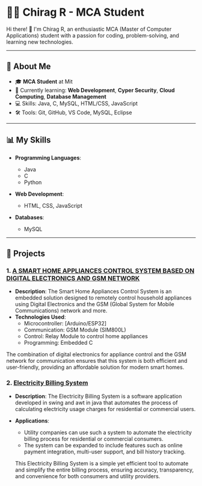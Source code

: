 # 👨‍💻 Chirag R - MCA Student

Hi there! 👋 I'm Chirag R, an enthusiastic MCA (Master of Computer Applications) student with a passion for coding, problem-solving, and learning new technologies.

---

## 🚀 About Me

- 🎓 **MCA Student** at Mit
- 🌱 Currently learning: **Web Development**, **Cyper Security**, **Cloud Computing**, **Database Management**
- 💻 Skills: Java, C, MySQL, HTML/CSS, JavaScript
- 🛠️ Tools: Git, GitHub, VS Code, MySQL, Eclipse
---

## 📊 My Skills

- **Programming Languages**:
  - Java
  - C
  - Python
  
- **Web Development**:
  - HTML, CSS, JavaScript
      
- **Databases**:
  - MySQL
---

## 📂 Projects

### 1. **[A SMART HOME APPLIANCES CONTROL SYSTEM BASED ON DIGITAL ELECTRONICS AND GSM NETWORK]()**
   - **Description**: The Smart Home Appliances Control System is an embedded solution designed to remotely control household appliances using Digital Electronics and the GSM (Global System for Mobile Communications) network and more.
  - **Technologies Used**:
     - Microcontroller: [Arduino/ESP32]
     - Communication: GSM Module (SIM800L)
     - Control: Relay Module to control home appliances
     - Programming: Embedded C
    
  The combination of digital electronics for appliance control and the GSM network for communication ensures that this system is both efficient and user-friendly, providing an affordable solution for modern smart homes.

### 2. **[Electricity Billing System](https://github.com/Chirag-R11/ElectricityBillingSystem)**
   - **Description**: The Electricity Billing System is a software application developed in swing and awt in java that automates the process of calculating electricity usage charges for residential or commercial users.
  - **Applications**:
     - Utility companies can use such a system to automate the electricity billing process for residential or commercial consumers.
     - The system can be expanded to include features such as online payment integration, multi-user support, and bill history tracking.
   
    This Electricity Billing System is a simple yet efficient tool to automate and simplify the entire billing process, ensuring accuracy, transparency, and convenience for both consumers and utility providers.

